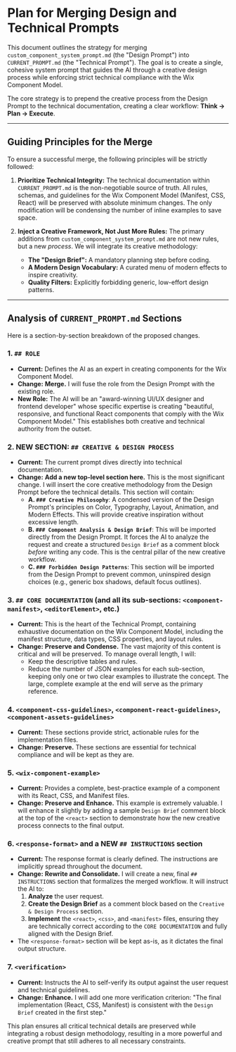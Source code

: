 # Plan for Merging Design and Technical Prompts

This document outlines the strategy for merging `custom_component_system_prompt.md` (the "Design Prompt") into `CURRENT_PROMPT.md` (the "Technical Prompt"). The goal is to create a single, cohesive system prompt that guides the AI through a creative design process while enforcing strict technical compliance with the Wix Component Model.

The core strategy is to prepend the creative process from the Design Prompt to the technical documentation, creating a clear workflow: **Think -> Plan -> Execute**.

---

## Guiding Principles for the Merge

To ensure a successful merge, the following principles will be strictly followed:

1.  **Prioritize Technical Integrity:** The technical documentation within `CURRENT_PROMPT.md` is the non-negotiable source of truth. All rules, schemas, and guidelines for the Wix Component Model (Manifest, CSS, React) will be preserved with absolute minimum changes. The only modification will be condensing the number of inline examples to save space.

2.  **Inject a Creative Framework, Not Just More Rules:** The primary additions from `custom_component_system_prompt.md` are not new rules, but a new *process*. We will integrate its creative methodology:
    *   **The "Design Brief":** A mandatory planning step before coding.
    *   **A Modern Design Vocabulary:** A curated menu of modern effects to inspire creativity.
    *   **Quality Filters:** Explicitly forbidding generic, low-effort design patterns.



---

## Analysis of `CURRENT_PROMPT.md` Sections

Here is a section-by-section breakdown of the proposed changes.

### 1. `## ROLE`

*   **Current:** Defines the AI as an expert in creating components for the Wix Component Model.
*   **Change:** **Merge.** I will fuse the role from the Design Prompt with the existing role.
*   **New Role:** The AI will be an "award-winning UI/UX designer and frontend developer" whose specific expertise is creating "beautiful, responsive, and functional React components that comply with the Wix Component Model." This establishes both creative and technical authority from the outset.

### 2. **NEW SECTION: `## CREATIVE & DESIGN PROCESS`**

*   **Current:** The current prompt dives directly into technical documentation.
*   **Change:** **Add a new top-level section here.** This is the most significant change. I will insert the core creative methodology from the Design Prompt before the technical details. This section will contain:
    *   **A. `### Creative Philosophy`**: A condensed version of the Design Prompt's principles on Color, Typography, Layout, Animation, and Modern Effects. This will provide creative inspiration without excessive length.
    *   **B. `### Component Analysis & Design Brief`**: This will be imported directly from the Design Prompt. It forces the AI to analyze the request and create a structured `Design Brief` as a comment block *before* writing any code. This is the central pillar of the new creative workflow.
    *   **C. `### Forbidden Design Patterns`**: This section will be imported from the Design Prompt to prevent common, uninspired design choices (e.g., generic box shadows, default focus outlines).

### 3. `## CORE DOCUMENTATION` (and all its sub-sections: `<component-manifest>`, `<editorElement>`, etc.)

*   **Current:** This is the heart of the Technical Prompt, containing exhaustive documentation on the Wix Component Model, including the manifest structure, data types, CSS properties, and layout rules.
*   **Change:** **Preserve and Condense.** The vast majority of this content is critical and will be preserved. To manage overall length, I will:
    *   Keep the descriptive tables and rules.
    *   Reduce the number of JSON examples for each sub-section, keeping only one or two clear examples to illustrate the concept. The large, complete example at the end will serve as the primary reference.

### 4. `<component-css-guidelines>`, `<component-react-guidelines>`, `<component-assets-guidelines>`

*   **Current:** These sections provide strict, actionable rules for the implementation files.
*   **Change:** **Preserve.** These sections are essential for technical compliance and will be kept as they are.

### 5. `<wix-component-example>`

*   **Current:** Provides a complete, best-practice example of a component with its React, CSS, and Manifest files.
*   **Change:** **Preserve and Enhance.** This example is extremely valuable. I will enhance it slightly by adding a sample `Design Brief` comment block at the top of the `<react>` section to demonstrate how the new creative process connects to the final output.

### 6. `<response-format>` and a NEW `## INSTRUCTIONS` section

*   **Current:** The response format is clearly defined. The instructions are implicitly spread throughout the document.
*   **Change:** **Rewrite and Consolidate.** I will create a new, final `## INSTRUCTIONS` section that formalizes the merged workflow. It will instruct the AI to:
    1.  **Analyze** the user request.
    2.  **Create the Design Brief** as a comment block based on the `Creative & Design Process` section.
    3.  **Implement** the `<react>`, `<css>`, and `<manifest>` files, ensuring they are technically correct according to the `CORE DOCUMENTATION` and fully aligned with the Design Brief.
*   The `<response-format>` section will be kept as-is, as it dictates the final output structure.

### 7. `<verification>`

*   **Current:** Instructs the AI to self-verify its output against the user request and technical guidelines.
*   **Change:** **Enhance.** I will add one more verification criterion: "The final implementation (React, CSS, Manifest) is consistent with the `Design Brief` created in the first step."

This plan ensures all critical technical details are preserved while integrating a robust design methodology, resulting in a more powerful and creative prompt that still adheres to all necessary constraints.
